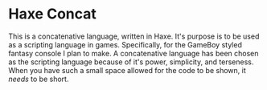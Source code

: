 # Haxe Concat

This is a concatenative language, written in Haxe. It's purpose is to be used
as a scripting language in games. Specifically, for the GameBoy styled fantasy
console I plan to make. A concatenative language has been chosen as the scripting
language because of it's power, simplicity, and terseness. When you have such a
small space allowed for the code to be shown, it *needs* to be short.
